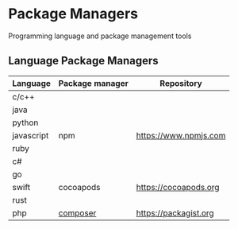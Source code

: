 # Package Managers

Programming language and package management tools

## Language Package Managers

|Language|Package manager|Repository|
|---|---|---|
|c/c++|||
|java|||
|python|||
|javascript| npm | https://www.npmjs.com |
|ruby|||
|c#|||
|go|||
|swift| cocoapods | https://cocoapods.org |
|rust|||
|php|[composer](https://getcomposer.org)|https://packagist.org|

